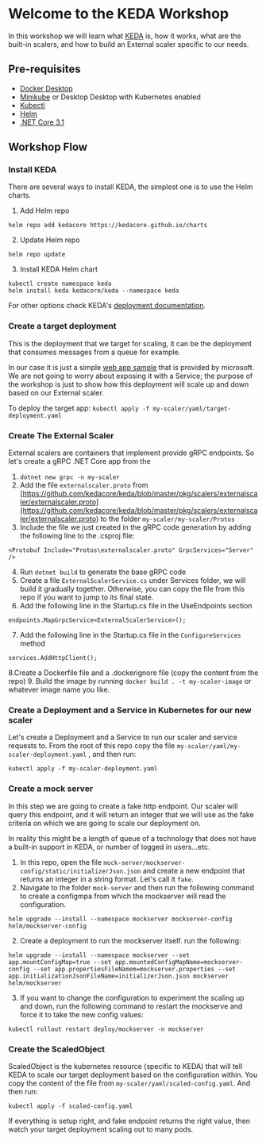 # Welcome to the KEDA Workshop

In this workshop we will learn what [KEDA](https://github/kedacore/keda) is, how it works, what are the built-in scalers, and how to build an External scaler specific to our needs.

## Pre-requisites
- [Docker Desktop](https://docs.docker.com/get-docker/)
- [Minikube](https://kubernetes.io/docs/tasks/tools/install-minikube/) or Desktop Desktop with Kubernetes enabled 
- [Kubectl](https://kubernetes.io/docs/tasks/tools/install-kubectl/) 
- [Helm](https://helm.sh/docs/intro/install/)
- [.NET Core 3.1](https://dotnet.microsoft.com/download/dotnet-core) 

## Workshop Flow

### Install KEDA
There are several ways to install KEDA, the simplest one is to use the Helm charts.


1. Add Helm repo

`helm repo add kedacore https://kedacore.github.io/charts`

2. Update Helm repo

`helm repo update`

3. Install KEDA Helm chart

```
kubectl create namespace keda
helm install keda kedacore/keda --namespace keda
```
For other options check KEDA's [deployment documentation](https://keda.sh/docs/1.4/deploy/).

### Create a target deployment
This is the deployment that we target for scaling, it can be the deployment that consumes messages from a queue for example. 

In our case it is just a simple [web app sample](https://hub.docker.com/r/microsoft/aci-helloworld) that is provided by microsoft. We are not going to worry about exposing it with a Service; the purpose of the workshop is just to show how this deployment will scale up and down based on our External scaler.

To deploy the target app:
`kubectl apply -f my-scaler/yaml/target-deployment.yaml`

### Create The External Scaler

External scalers are containers that implement provide gRPC endpoints. So let's create a gRPC .NET Core app from the 

1. `dotnet new grpc -n my-scaler`
2. Add the file `externalscaler.proto` from [https://github.com/kedacore/keda/blob/master/pkg/scalers/externalscaler/externalscaler.proto](https://github.com/kedacore/keda/blob/master/pkg/scalers/externalscaler/externalscaler.proto) to the folder `my-scaler/my-scaler/Protos`
3. Include the file we just created in the gRPC code generation by adding the following line to the .csproj file: 
```
<Protobuf Include="Protos\externalscaler.proto" GrpcServices="Server" />
```
4. Run `dotnet build` to generate the base gRPC code
5. Create a file `ExternalScalerService.cs` under Services folder, we will build it gradually together. Otherwise, you can copy the file from this repo if you want to jump to its final state. 
6. Add the following line in the Startup.cs file in the UseEndpoints section
```
endpoints.MapGrpcService<ExternalScalerService>();
```
7. Add the following line in the Startup.cs file in the `ConfigureServices` method
```
services.AddHttpClient();
```
8.Create a Dockerfile file and a .dockerignore file (copy the content from the repo)
9. Build the image by running `docker build . -t my-scaler-image` or whatever image name you like. 

### Create a Deployment and a Service in Kubernetes for our new scaler
Let's create a Deployment and a Service to run our scaler and service requests to. From the root of this repo copy the file `my-scaler/yaml/my-scaler-deployment.yaml`
, and then run:
```
kubectl apply -f my-scaler-deployment.yaml
```

### Create a mock server
In this step we are going to create a fake http endpoint. Our scaler will query this endpoint, and it will return an integer that we will use as the fake criteria on which we are going to scale our deployment on.

In reality this might be a length of queue of a technology that does not have a built-in support in KEDA, or number of logged in users...etc.

1. In this repo, open the file `mock-server/mockserver-config/static/initializerJson.json` and create a new endpoint that returns an integer in a string format. Let's call it `fake`.
2. Navigate to the folder `mock-server` and then run the following command to create a configmpa from which the mockserver will read the configuration. 
```
helm upgrade --install --namespace mockserver mockserver-config helm/mockserver-config
```
2. Create a deployment to run the mockserver itself. run the following:
```
helm upgrade --install --namespace mockserver --set app.mountConfigMap=true --set app.mountedConfigMapName=mockserver-config --set app.propertiesFileNamem=mockserver.properties --set app.initializationJsonFileName=initializerJson.json mockserver helm/mockserver
```
3. If you want to change the configuration to experiment the scaling up and down, run the following command to restart the mockserve and force it to take the new config values:
```
kubectl rollout restart deploy/mockserver -n mockserver
```

### Create the ScaledObject
ScaledObject is the kubernetes resource (specific to KEDA) that will tell KEDA to scale our target deployment based on the configuration within. You copy the content of the file from `my-scaler/yaml/scaled-config.yaml`. And then run:

```
kubectl apply -f scaled-config.yaml 
```

If everything is setup right, and fake endpoint returns the right value, then watch your target deployment scaling out to many pods.